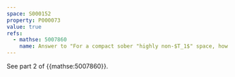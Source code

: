 ```yaml
---
space: S000152
property: P000073
value: true
refs:
  - mathse: 5007860
    name: Answer to "For a compact sober "highly non-$T_1$" space, how much "highly connectedness" is needed to imply it's a spectral space?"
---
```


See part 2 of {{mathse:5007860}}.
